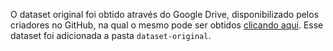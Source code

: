 O dataset original foi obtido através do Google Drive, disponibilizado pelos criadores no GitHub, na qual o mesmo pode ser obtidos [clicando aqui](https://drive.google.com/uc?export=download&confirm=no_antivirus&id=1Yz59yXCiPKS0_X4K3x9mW22NLnxjvrr0). Esse dataset foi adicionada a pasta ```dataset-original```. 